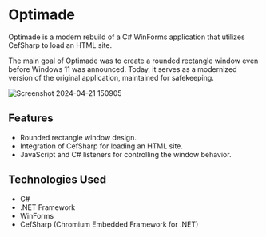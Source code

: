 # Optimade

Optimade is a modern rebuild of a C# WinForms application that utilizes CefSharp to load an HTML site. 

The main goal of Optimade was to create a rounded rectangle window even before Windows 11 was announced. Today, it serves as a modernized version of the original application, maintained for safekeeping.

![Screenshot 2024-04-21 150905](https://github.com/alexmmych/OptimadeWinforms/assets/54857786/d9049eac-061a-4b9e-80d3-90e28a59acfa)


## Features

- Rounded rectangle window design.
- Integration of CefSharp for loading an HTML site.
- JavaScript and C# listeners for controlling the window behavior.

## Technologies Used

- C#
- .NET Framework
- WinForms
- CefSharp (Chromium Embedded Framework for .NET)
